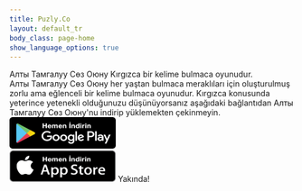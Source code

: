```yaml
---
title: Puzly.Co
layout: default_tr
body_class: page-home
show_language_options: true
---
```


<section class="section download-section">
	<div class="container">
		<div class="section-content">
			<div class="section-title">
				<span>Алты Тамгалуу Сөз Оюну</span> Kırgızca bir kelime bulmaca oyunudur.
			</div>
			<div class="section-text">
				<span>Алты Тамгалуу Сөз Оюну</span> her yaştan bulmaca meraklıları için oluşturulmuş zorlu ama eğlenceli bir kelime bulmaca oyunudur. Kırgızca konusunda yeterince yetenekli olduğunuzu düşünüyorsanız aşağıdaki bağlantıdan <span>Алты Тамгалуу Сөз Оюну</span>'nu indirip yüklemekten çekinmeyin.
			</div>
			<div class="section-badge">
				<a href="https://play.google.com/store/apps/details?id=co.puzly.atso" target="_blank"><img alt="Get it on Google Play" id="logo-img" width="188" height="56" src="/images/google-play-badge-tr.png" /></a>
				<div class="app-badge-container">
					<img alt="Get it on App Store" id="logo-img" width="188" height="56" src="/images/app-store-badge-tr.png" />
					<span>Yakında!</span>
				</div>
			</div>
		</div>
	</div>
</section>